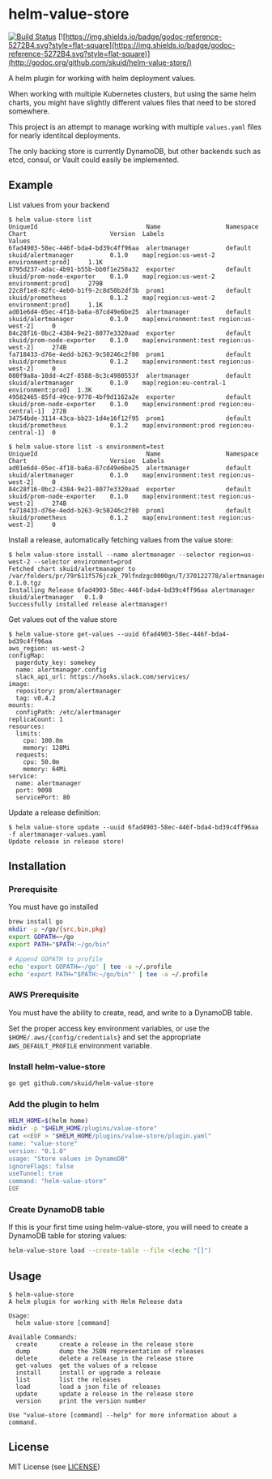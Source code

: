 # helm-value-store

[![Build Status](https://travis-ci.org/skuid/helm-value-store.svg?branch=master)](https://travis-ci.org/skuid/helm-value-store)
[![https://img.shields.io/badge/godoc-reference-5272B4.svg?style=flat-square](https://img.shields.io/badge/godoc-reference-5272B4.svg?style=flat-square)](http://godoc.org/github.com/skuid/helm-value-store/)


A helm plugin for working with helm deployment values.

When working with multiple Kubernetes clusters, but using the same helm charts,
you might have slightly different values files that need to be stored somewhere.

This project is an attempt to manage working with multiple `values.yaml` files for
nearly identitcal deployments.

The only backing store is currently DynamoDB, but other backends such as etcd, consul,
or Vault could easily be implemented.


## Example

List values from your backend

```
$ helm value-store list
UniqueId                              Name                  Namespace    Chart                       Version  Labels                                     Values
6fad4903-58ec-446f-bda4-bd39c4ff96aa  alertmanager          default      skuid/alertmanager          0.1.0    map[region:us-west-2 environment:prod]     1.1K
8795d237-adac-4b91-b55b-bb0f1e258a32  exporter              default      skuid/prom-node-exporter    0.1.0    map[region:us-west-2 environment:prod]     279B
22c8f1e8-82fc-4eb0-b1f9-2c8d50b2df3b  prom1                 default      skuid/prometheus            0.1.2    map[region:us-west-2 environment:prod]     1.1K
ad01e6d4-05ec-4f18-ba6a-87cd49e6be25  alertmanager          default      skuid/alertmanager          0.1.0    map[environment:test region:us-west-2]     0
84c28f16-0bc2-4384-9e21-8077e3320aad  exporter              default      skuid/prom-node-exporter    0.1.0    map[environment:test region:us-west-2]     274B
fa718433-d76e-4edd-b263-9c50246c2f80  prom1                 default      skuid/prometheus            0.1.2    map[environment:test region:us-west-2]     0
080f9a8a-10dd-4c2f-8588-8c3c4980553f  alertmanager          default      skuid/alertmanager          0.1.0    map[region:eu-central-1 environment:prod]  1.3K
49582465-85fd-49ce-9778-4bf9d1162a2e  exporter              default      skuid/prom-node-exporter    0.1.0    map[environment:prod region:eu-central-1]  272B
34754bde-3114-43ca-bb23-1d4e16f12f95  prom1                 default      skuid/prometheus            0.1.2    map[environment:prod region:eu-central-1]  0

$ helm value-store list -s environment=test
UniqueId                              Name                  Namespace    Chart                       Version  Labels
ad01e6d4-05ec-4f18-ba6a-87cd49e6be25  alertmanager          default      skuid/alertmanager          0.1.0    map[environment:test region:us-west-2]     0
84c28f16-0bc2-4384-9e21-8077e3320aad  exporter              default      skuid/prom-node-exporter    0.1.0    map[environment:test region:us-west-2]     274B
fa718433-d76e-4edd-b263-9c50246c2f80  prom1                 default      skuid/prometheus            0.1.2    map[environment:test region:us-west-2]     0
```

Install a release, automatically fetching values from the value store:

```
$ helm value-store install --name alertmanager --selector region=us-west-2 --selector environment=prod
Fetched chart skuid/alertmanager to /var/folders/pr/79r611f576jczk_79lfndzgc0000gn/T/370122778/alertmanager-0.1.0.tgz
Installing Release 6fad4903-58ec-446f-bda4-bd39c4ff96aa alertmanager skuid/alertmanager   0.1.0
Successfully installed release alertmanager!
```

Get values out of the value store

```
$ helm value-store get-values --uuid 6fad4903-58ec-446f-bda4-bd39c4ff96aa
aws_region: us-west-2
configMap:
  pagerduty_key: somekey
  name: alertmanager.config
  slack_api_url: https://hooks.slack.com/services/
image:
  repository: prom/alertmanager
  tag: v0.4.2
mounts:
  configPath: /etc/alertmanager
replicaCount: 1
resources:
  limits:
    cpu: 100.0m
    memory: 128Mi
  requests:
    cpu: 50.0m
    memory: 64Mi
service:
  name: alertmanager
  port: 9098
  servicePort: 80
```

Update a release definition:

```
$ helm value-store update --uuid 6fad4903-58ec-446f-bda4-bd39c4ff96aa -f alertmanager-values.yaml
Update release in release store!
```

## Installation

### Prerequisite

You must have go installed

```bash
brew install go
mkdir -p ~/go/{src,bin,pkg}
export GOPATH=~/go
export PATH="$PATH:~/go/bin"

# Append GOPATH to profile
echo 'export GOPATH=~/go' | tee -a ~/.profile
echo 'export PATH="$PATH:~/go/bin"' | tee -a ~/.profile
```

### AWS Prerequisite

You must have the ability to create, read, and write to a DynamoDB table.

Set the proper access key environment variables, or use the
`$HOME/.aws/{config/credentials}` and set the appropriate
`AWS_DEFAULT_PROFILE` environment variable.

### Install helm-value-store

```bash
go get github.com/skuid/helm-value-store
```

### Add the plugin to helm

```bash
HELM_HOME=$(helm home)
mkdir -p "$HELM_HOME/plugins/value-store"
cat <<EOF > "$HELM_HOME/plugins/value-store/plugin.yaml"
name: "value-store"
version: "0.1.0"
usage: "Store values in DynamoDB"
ignoreFlags: false
useTunnel: true
command: "helm-value-store"
EOF
```

### Create DynamoDB table

If this is your first time using helm-value-store, you will need to create a DynamoDB table for storing values:

``` bash
helm-value-store load --create-table --file <(echo "[]")
```

## Usage

```
$ helm-value-store
A helm plugin for working with Helm Release data

Usage:
  helm value-store [command]

Available Commands:
  create      create a release in the release store
  dump        dump the JSON representation of releases
  delete      delete a release in the release store
  get-values  get the values of a release
  install     install or upgrade a release
  list        list the releases
  load        load a json file of releases
  update      update a release in the release store
  version     print the version number

Use "value-store [command] --help" for more information about a command.
```

## License

MIT License (see [LICENSE](/LICENSE))
